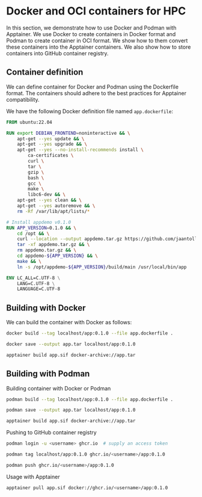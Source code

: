 # Docker and OCI containers for HPC
In this section, we demonstrate how to use Docker and Podman with Apptainer.
We use Docker to create containers in Docker format and Podman to create container in OCI format.
We show how to them convert these containers into the Apptainer containers.
We also show how to store containers into GitHub container registry.


## Container definition
We can define container for Docker and Podman using the Dockerfile format.
The containers should adhere to the best practices for Apptainer compatibility.

We have the following Docker definition file named `app.dockerfile`:

```dockerfile
FROM ubuntu:22.04

RUN export DEBIAN_FRONTEND=noninteractive && \
    apt-get --yes update && \
    apt-get --yes upgrade && \
    apt-get --yes --no-install-recommends install \
        ca-certificates \
        curl \
        tar \
        gzip \
        bash \
        gcc \
        make \
        libc6-dev && \
    apt-get --yes clean && \
    apt-get --yes autoremove && \
    rm -Rf /var/lib/apt/lists/*

# Install appdemo v0.1.0
RUN APP_VERSION=0.1.0 && \
    cd /opt && \
    curl --location --output appdemo.tar.gz https://github.com/jaantollander/appdemo/archive/refs/tags/v${APP_VERSION}.tar.gz && \
    tar -xf appdemo.tar.gz && \
    rm appdemo.tar.gz && \
    cd appdemo-${APP_VERSION} && \
    make && \
    ln -s /opt/appdemo-${APP_VERSION}/build/main /usr/local/bin/app

ENV LC_ALL=C.UTF-8 \
    LANG=C.UTF-8 \
    LANGUAGE=C.UTF-8
```


## Building with Docker
We can build the container with Docker as follows:

```sh
docker build --tag localhost/app:0.1.0 --file app.dockerfile .
```

```sh
docker save --output app.tar localhost/app:0.1.0
```

```sh
apptainer build app.sif docker-archive://app.tar
```


## Building with Podman
Building container with Docker or Podman

```sh
podman build --tag localhost/app:0.1.0 --file app.dockerfile .
```

```sh
podman save --output app.tar localhost/app:0.1.0
```

```sh
apptainer build app.sif docker-archive://app.tar
```

Pushing to GitHub container registry

```sh
podman login -u <username> ghcr.io  # supply an access token
```

```sh
podman tag localhost/app:0.1.0 ghcr.io/<username>/app:0.1.0
```

```sh
podman push ghcr.io/<username>/app:0.1.0
```

Usage with Apptainer

```sh
apptainer pull app.sif docker://ghcr.io/<username>/app:0.1.0
```
